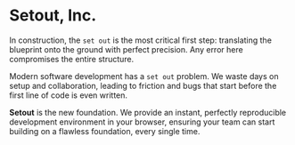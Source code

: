 # Setout, Inc.

In construction, the `set out` is the most critical first step: translating the blueprint onto the ground with perfect precision. Any error here compromises the entire structure.

Modern software development has a `set out` problem. We waste days on setup and collaboration, leading to friction and bugs that start before the first line of code is even written.

**Setout** is the new foundation. We provide an instant, perfectly reproducible development environment in your browser, ensuring your team can start building on a flawless foundation, every single time.

